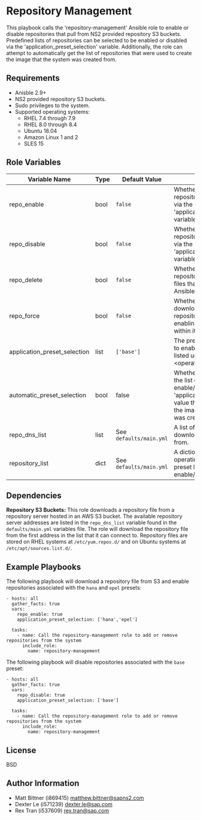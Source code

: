 Repository Management
=====================

This playbook calls the 'repository-management' Ansible role to enable or disable repositories that pull from NS2 provided repository S3 buckets. Predefined lists of repositories can be selected to be enabled or disabled via the 'application_preset_selection' variable. Additionally, the role can attempt to automatically get the list of repositories that were used to create the image that the system was created from.

Requirements
------------

* Anisble 2.9+
* NS2 provided repository S3 buckets.
* Sudo privileges to the system.
* Supported operating systems:
  * RHEL 7.4 through 7.9
  * RHEL 8.0 through 8.4
  * Ubuntu 18.04
  * Amazon Linux 1 and 2
  * SLES 15

Role Variables
--------------

| Variable Name                | Type | Default Value   | Description |
| -------------                | ---- | --------------- | ----------- |
| repo_enable                  | bool | `false` | Whether to enable the repositories that are selected via the 'application_preset_selection' variable. |
| repo_disable                 | bool | `false` | Whether to disable the repositories that are selected via the 'application_preset_selection' variable. |
| repo_delete                  | bool | `false` | Whether to remove all repositories and repository files that were setup by this Ansible role. |
| repo_force                   | bool | `false` | Whether to force the re-downloading of the repository file and the re-enabling of the repositories within it. |
| application_preset_selection | list | `['base']` | The preset list of repositories to enable/disable that is listed under 'repository_list[ <operating_system> ]' |
| automatic_preset_selection   | bool | false | Whether to dynamically get the list of repositories to enable/disable via the 'application_preset_selection' value that was used to create the image that this system was created from. |
| repo_dns_list                | list | See `defaults/main.yml` | A list of repository servers to download the repository file from. |
| repository_list              | dict | See `defaults/main.yml` | A dictionary for each operating system containing preset lists of repositories to enable/disable. |

Dependencies
------------

**Repository S3 Buckets:** This role downloads a repository file from a repository server hosted in an AWS S3 bucket. The available repository server addresses are listed in the `repo_dns_list` variable found in the `defaults/main.yml` variables file. The role will download the repository file from the first address in the list that it can connect to. Repository files are stored on RHEL systems at `/etc/yum.repos.d/` and on Ubuntu systems at `/etc/apt/sources.list.d/`.

Example Playbooks
----------------

The following playbook will download a repository file from S3 and enable repositories associated with the `hana` and `epel` presets:
```
- hosts: all
  gather_facts: true
  vars:
    repo_enable: true
    application_preset_selection: ['hana','epel']

  tasks:
    - name: Call the repository-management role to add or remove repositories from the system
      include_role:
        name: repository-management
```

The following playbook will disable repositories associated with the `base` preset:
```
- hosts: all
  gather_facts: true
  vars:
    repo_disable: true
    application_preset_selection: ['base']

  tasks:
    - name: Call the repository-management role to add or remove repositories from the system
      include_role:
        name: repository-management
```

License
-------

BSD

Author Information
------------------

* Matt Bittner (i869415) matthew.bittner@sapns2.com
* Dexter Le (i571239) dexter.le@sap.com
* Rex Tran (i537609) rex.tran@sap.com
